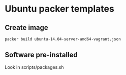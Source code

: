 # Ubuntu packer templates

## Create image

```bash
packer build ubuntu-14.04-server-amd64-vagrant.json
```

## Software pre-installed
Look in scripts/packages.sh


